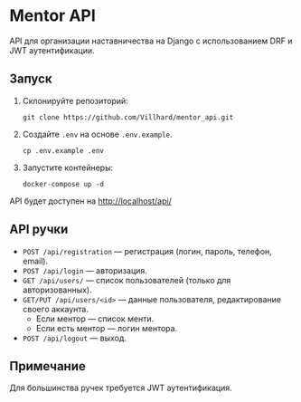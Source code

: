 # Mentor API

API для организации наставничества на Django с использованием DRF и JWT аутентификации.

## Запуск
1. Склонируйте репозиторий:
   ```
   git clone https://github.com/Villhard/mentor_api.git
   ```

2. Создайте `.env` на основе `.env.example`.
   ```
   cp .env.example .env
   ```

3. Запустите контейнеры:
   ```
   docker-compose up -d
   ```

API будет доступен на [http://localhost/api/](http://localhost/api/)

## API ручки
- `POST /api/registration` — регистрация (логин, пароль, телефон, email).
- `POST /api/login` — авторизация.
- `GET /api/users/` — список пользователей (только для авторизованных).
- `GET/PUT /api/users/<id>` — данные пользователя, редактирование своего аккаунта.
  - Если ментор — список менти.
  - Если есть ментор — логин ментора.
- `POST /api/logout` — выход.

## Примечание
Для большинства ручек требуется JWT аутентификация.
